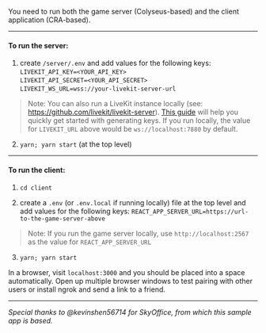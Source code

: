 You need to run both the game server (Colyseus-based) and the client application (CRA-based).

---

#### To run the server:

1. create `/server/.env` and add values for the following keys:  
   `LIVEKIT_API_KEY=<YOUR_API_KEY>`  
   `LIVEKIT_API_SECRET=<YOUR_API_SECRET>`  
   `LIVEKIT_WS_URL=wss://your-livekit-server-url`

> Note: You can also run a LiveKit instance locally (see: https://github.com/livekit/livekit-server). [This guide](https://docs.livekit.io/guides/getting-started)
> will help you quickly get started with generating keys. If you run locally, the value for `LIVEKIT_URL` above would be `ws://localhost:7880` by default.

2. `yarn; yarn start` (at the top level)

---

#### To run the client:

1. `cd client`

2. create a `.env` (or `.env.local` if running locally) file at the top level and add values for the following keys:
   `REACT_APP_SERVER_URL=https://url-to-the-game-server-above`

> Note: If you run the game server locally, use `http://localhost:2567` as the value for `REACT_APP_SERVER_URL`

3. `yarn; yarn start`

In a browser, visit `localhost:3000` and you should be placed into a space automatically. Open up multiple browser windows to test pairing with other users or install ngrok and send a link to a friend.

---

_Special thanks to @kevinshen56714 for SkyOffice, from which this sample app is based._
